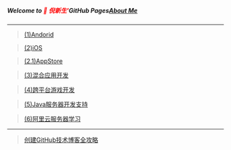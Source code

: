 ##### Welcome to <span style="color:red"> 🍎 倪新生'</span>GitHub Pages[About Me](AboutMe/nixinsheng.md)

---

>[(1)Andorid](Android/Android.md)

>[(2)iOS](iOS/iOS.md)

>[(2.1)AppStore](AppStore/版本记录.md)

>[(3)混合应用开发](hybridApp/hybridApp.md)

>[(4)跨平台游戏开发](Game/cocos.md)

>[(5)Java服务器开发支持](JavaServer/JavaServer.md)

>[(6)阿里云服务器学习](aliECS/阿里云服务器学习.md)

---

>[创建GitHub技术博客全攻略](http://blog.csdn.net/renfufei/article/details/37725057/)
